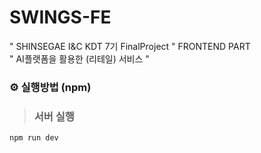 # SWINGS-FE
" SHINSEGAE I&C KDT 7기 FinalProject " FRONTEND PART
<br>
" AI플랫폼을 활용한 (리테일) 서비스 "


### ⚙️ 실행방법 (npm)
> ### 서버 실행
```shell
npm run dev
```
